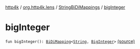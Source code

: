 [http4k](../../index.md) / [org.http4k.lens](../index.md) / [StringBiDiMappings](index.md) / [bigInteger](./big-integer.md)

# bigInteger

`fun bigInteger(): `[`BiDiMapping`](../-bi-di-mapping/index.md)`<`[`String`](https://kotlinlang.org/api/latest/jvm/stdlib/kotlin/-string/index.html)`, `[`BigInteger`](https://docs.oracle.com/javase/6/docs/api/java/math/BigInteger.html)`>` [(source)](https://github.com/http4k/http4k/blob/master/http4k-core/src/main/kotlin/org/http4k/lens/BiDiMapping.kt#L53)